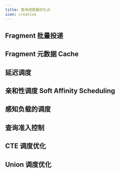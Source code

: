 ```yaml
---
title: 查询调度器优化点
icon: creative
---
```


## Fragment 批量投递

## Fragment 元数据 Cache

## 延迟调度

## 亲和性调度  Soft Affinity Scheduling

## 感知负载的调度

## 查询准入控制

## CTE 调度优化

## Union 调度优化


